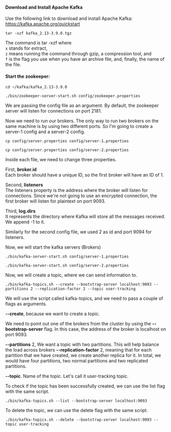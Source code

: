 #### Download and Install Apache Kafka

Use the following link to download and install Apache Kafka: 
https://kafka.apache.org/quickstart

```shell
tar -xzf kafka_2.13-3.9.0.tgz
```

The command is tar -xzf where\
`x` stands for extract,\
`z` means running the command through gzip, a compression tool, and\
`f` is the flag you use when you have an archive file, and, finally, the name of the file.

#### Start the zookeeper:

```
cd ~/kafka/kafka_2.13-3.9.0
```
```
./bin/zookeeper-server-start.sh config/zookeeper.properties
```

We are passing the config file as an argument.
By default, the zookeeper server will listen for connections on port 2181.

Now we need to run our brokers. The only way to run two brokers on the same machine is by using two different ports. So I'm going to create a server-1 config and a server-2 config.

```shell
cp config/server.properties config/server-1.properties
```
```shell
cp config/server.properties config/server-2.properties
```

Inside each file, we need to change three properties. 

First, **broker.id**\
    Each broker should have a unique ID, so the first broker will have an ID of 1. 
    
Second, **listeners**\
    The listeners property is the address where the broker will listen for connections. Since we're not going to use an encrypted connection, the first broker will listen for plaintext on port 9093. 

Third, **log.dirs**\
    It represents the directory where Kafka will store all the messages received. We append -1 to it.

Similarly for the second config file, we used 2 as id and port 9094 for listeners.

Now, we will start the kafka servers (Brokers)

```shell
./bin/kafka-server-start.sh config/server-1.properties
```
```shell
./bin/kafka-server-start.sh config/server-2.properties
```

Now, we will create a topic, where we can send information to.

```shell
./bin/kafka-topics.sh --create --bootstrap-server localhost:9093 --partitions 2 --replication-factor 2 --topic user-tracking
```

We will use the script called kafka-topics, and we need to pass a couple of flags as arguments. 

**--create**, because we want to create a topic. 

We need to point out one of the brokers from the cluster by using the **--bootstrap-server** flag. In this case, the address of the broker is localhost on port 9093. 

**--partitions** 2, We want a topic with two partitions. 
    This will help balance the load across brokers
**--replication-factor** 2, meaning that for each partition that we have created, we create another replica for it. 
    In total, we would have four partitions, two normal partitions and two replicated partitions. 
    
**--topic**. Name of the topic.
    Let's call it user-tracking topic. 
    
To check if the topic has been successfully created, we can use the list flag with the same script.

```shell
./bin/kafka-topics.sh --list --bootstrap-server localhost:9093
```

To delete the topic, we can use the delete flag with the same script.

```shell
./bin/kafka-topics.sh --delete --bootstrap-server localhost:9093 --topic user-tracking
```